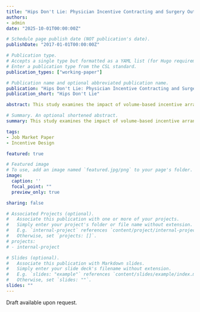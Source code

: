 ```yaml
---
title: "Hips Don't Lie: Physician Incentive Contracting and Surgery Outcomes"
authors:
- admin
date: "2025-10-01T00:00:00Z"

# Schedule page publish date (NOT publication's date).
publishDate: "2017-01-01T00:00:00Z"

# Publication type.
# Accepts a single type but formatted as a YAML list (for Hugo requirements).
# Enter a publication type from the CSL standard.
publication_types: ["working-paper"]

# Publication name and optional abbreviated publication name.
publication: "Hips Don't Lie: Physician Incentive Contracting and Surgery Outcomes"
publication_short: "Hips Don't Lie"

abstract: This study examines the impact of volume-based incentive arrangements for hospital chief physicians on the quantity and quality of discretionary surgeries. I exploit a regulatory reform in Germany that prohibited incentive pay tied to procedural volumes and study its effect on hip replacement surgeries, a procedure subject to physician discretion and concerns about overuse. Following the reform, hip replacement volumes declined by 3.6% at affected hospitals, with the effect concentrated among privately owned hospitals, where volumes declined by 17.7%. I also find evidence that volume-based incentives are associated with higher incidences of surgery-related infections, suggesting adverse effects on treatment quality. These findings show that contractual incentives tied to output measures can distort treatment decisions and compromise quality, underscoring the real effects of incentive design in healthcare.

# Summary. An optional shortened abstract.
summary: This study examines the impact of volume-based incentive arrangements for hospital chief physicians on the quantity and quality of discretionary surgeries.

tags:
- Job Market Paper
- Incentive Design

featured: true

# Featured image
# To use, add an image named `featured.jpg/png` to your page's folder. 
image:
  caption: ''
  focal_point: ""
  preview_only: true

sharing: false

# Associated Projects (optional).
#   Associate this publication with one or more of your projects.
#   Simply enter your project's folder or file name without extension.
#   E.g. `internal-project` references `content/project/internal-project/index.md`.
#   Otherwise, set `projects: []`.
# projects:
# - internal-project

# Slides (optional).
#   Associate this publication with Markdown slides.
#   Simply enter your slide deck's filename without extension.
#   E.g. `slides: "example"` references `content/slides/example/index.md`.
#   Otherwise, set `slides: ""`.
slides: ""
---
```


Draft available upon request.
